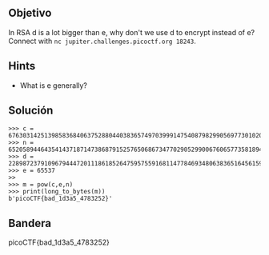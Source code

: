 ## Objetivo
In RSA d is a lot bigger than e, why don't we use d to encrypt instead of e? Connect with `nc jupiter.challenges.picoctf.org 18243`.

## Hints
- What is e generally?

## Solución

```
>>> c = 6763031425139858368406375288044038365749703999147540879829905697730102035901921658121667529320455668804146286272084820462147015055669575304635214626320884283223416916464863849754531098145440162440310358351517982449557623998724867251314320115032347865111395858803177057214401863884164895733032703943883975530
>>> n = 65205894464354143718714738687915257650686734770290529900676065773581894342326816215582716963595793617732406892739793034582705065073597728877859466109128756143230693676511993147940820940374705096118250398067179375092465936239816811814569326291141966240334445026726015514443684063492000241421153617443967273569
>>> d = 22898723791096794447201118618526475957559168114778469348063836516456159090111718192801565999620934588280076058354919155452964845395255378337792935479219340914148667802448940850948378629183738015568389089812891611638251100344719965206394708864049423713652789204326409553952253153077580843159785331809248840973
>>> e = 65537
>>
>>> m = pow(c,e,n)
>>> print(long_to_bytes(m))
b'picoCTF{bad_1d3a5_4783252}'
```
## Bandera
picoCTF{bad_1d3a5_4783252}